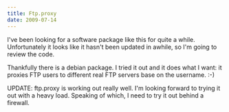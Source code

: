 ```yaml
---
title: Ftp.proxy
date: 2009-07-14
---
```

I've been looking for a software package like this for quite a while. Unfortunately it looks like it hasn't been updated in awhile, so I'm going to review the code.

Thankfully there is a debian package. I tried it out and it does what I want: it proxies FTP users to different real FTP servers base on the username. :-)

UPDATE: ftp.proxy is working out really well. I'm looking forward to trying it out with a heavy load. Speaking of which, I need to try it out behind a firewall.

